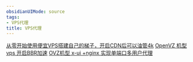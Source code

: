 ```yaml
---
obsidianUIMode: source
tags:  
- VPS代理
title: VPS代理
---
```


[从零开始使用便宜VPS搭建自己的梯子，开启CDN后可以油管4k](term/VPS/从零开始使用便宜VPS搭建自己的梯子，开启CDN后可以油管4k.md)
[OpenVZ 机型vps 开启BBR加速](term/VPS/OpenVZ%20机型vps%20开启BBR加速.md)
[OVZ机型 x-ui +nginx 实现单端口多用户代理](term/VPS/OVZ机型%20x-ui%20+nginx%20实现单端口多用户代理.md)
